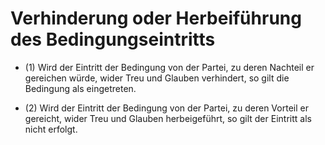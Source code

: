 # Verhinderung oder Herbeiführung des Bedingungseintritts

- (1) Wird der Eintritt der Bedingung von der Partei, zu deren Nachteil er gereichen würde, wider Treu und Glauben verhindert, so gilt die Bedingung als eingetreten.

- (2) Wird der Eintritt der Bedingung von der Partei, zu deren Vorteil er gereicht, wider Treu und Glauben herbeigeführt, so gilt der Eintritt als nicht erfolgt.

